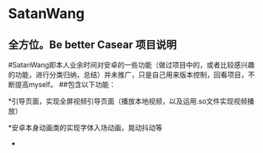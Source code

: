 # SatanWang
全方位。Be  better Casear
项目说明
-------
#SatanWang即本人业余时间对安卓的一些功能（做过项目中的，或者比较感兴趣的功能，进行分类归纳，总结）并未推广，只是自己用来版本控制，回看项目，不断提高myself。
##包含以下功能：


*引导页面，实现全屏视频引导页面（播放本地视频，以及运用.so文件实现视频播放）

*安卓本身动画类的实现字体入场动画，晃动抖动等

*

